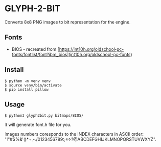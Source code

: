 # GLYPH-2-BIT

Converts 8x8 PNG images to bit representation for the engine.

## Fonts
* BIOS - recreated from [https://int10h.org/oldschool-pc-fonts/fontlist/font?ibm_bios](int10h.org/oldschool-pc-fonts)


## Install
```
$ python -m venv venv
$ source venv/bin/activate
$ pip install pillow
```

## Usage
```
$ python3 glyph2bit.py bitmaps/BIOS/
```

It will generate font.h file for you.

Images numbers coresponds to the INDEX characters in ASCII order: "!"#$%&\'()*+,-./0123456789:;<=>?@ABCDEFGHIJKLMNOPQRSTUVWXYZ".
